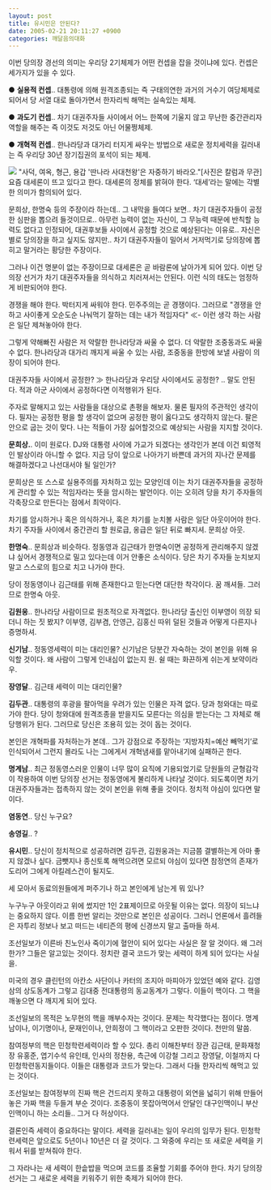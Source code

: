 ```yaml
---
layout: post
title: 유시민은 안된다?
date: 2005-02-21 20:11:27 +0900
categories: 깨달음의대화
---
```

이번 당의장 경선의 의미는 우리당 2기체제가 어떤 컨셉을 잡을 것이냐에 있다. 컨셉은 세가지가 있을 수 있다.   
  
● **실용적 컨셉**.. 대통령에 의해 원격조종되는 즉 구태의연한 과거의 거수기 여당체제로 되어서 당 서열 대로 돌아가면서 한자리씩 해먹는 실속있는 체제.    
  
● **과도기 컨셉**.. 차기 대권주자들 사이에서 어느 한쪽에 기울지 않고 무난한 중간관리자 역할을 해주는 즉 이것도 저것도 아닌 어물쩡체제.    
  
● **개혁적 컨셉**.. 한나라당과 대가리 터지게 싸우는 방법으로 새로운 정치세력을 길러내는 즉 우리당 30년 장기집권의 포석이 되는 체제. 


    

    
          
  
<IMG src="http://www1.seoprise.com/victory/osjoon/bbs/data/editor\_01/SSI\_20050214185040.jpg" border=0> "사덕, 여옥, 형근, 용갑 '딴나라 사대천왕'은 자중하기 바라오."[사진은 칼럼과 무관]   
요즘 대세론이 뜨고 있다고 한다. 대세론의 정체를 밝혀야 한다. ‘대세’라는 말에는 각별한 의미가 함의되어 있다.    
  
문희상, 한명숙 등의 주장이라 하는데.. 그 내막을 들여다 보면.. 차기 대권주자들이 공정한 심판을 뽑으려 들것이므로.. 아무런 능력이 없는 자신이, 그 무능력 때문에 반칙할 능력도 없다고 인정되어, 대권후보들 사이에서 공정할 것으로 예상된다는 이유로.. 자신은 별로 당의장을 하고 싶지도 않지만.. 차기 대권주자들이 밀어서 거저먹기로 당의장에 뽑히고 말거라는 황당한 주장이다.    
  
그러나 이건 명분이 없는 주장이므로 대세론은 곧 바람론에 날아가게 되어 있다. 이번 당의장 선거가 차기 대권주자들을 의식하고 치러져서는 안된다. 이런 식의 태도는 엄정하게 비판되어야 한다.    
  
경쟁을 해야 한다. 박터지게 싸워야 한다. 민주주의는 곧 경쟁이다. 그러므로 "경쟁을 안하고 사이좋게 오순도순 나눠먹기 잘하는 데는 내가 적임자다" ≪- 이런 생각 하는 사람은 일단 제쳐놓아야 한다.    
  
그렇게 약해빠진 사람은 저 악랄한 한나라당과 싸울 수 없다. 더 악랄한 조중동과도 싸울 수 없다. 한나라당과 대가리 깨지게 싸울 수 있는 사람, 조중동을 한방에 보낼 사람이 의장이 되어야 한다.    
  
대권주자들 사이에서 공정한? ≫ 한나라당과 우리당 사이에서도 공정한? .. 말도 안된다. 적과 아군 사이에서 공정하다면 이적행위가 된다.    
  
주자로 말해지고 있는 사람들을 대상으로 촌평을 해보자. 물론 필자의 주관적인 생각이다. 필자는 공정한 평을 할 생각이 없으며 공정한 평이 옳다고도 생각하지 않는다. 팔은 안으로 굽는 것이 맞다. 나는 적들이 가장 싫어할것으로 예상되는 사람을 지지할 것이다.    
  
**문희상.**. 이미 원로다. DJ와 대통령 사이에 가교가 되겠다는 생각인가 본데 이건 퇴영적인 발상이라 아니할 수 없다. 지금 당이 앞으로 나아가기 바쁜데 과거의 지나간 문제를 해결하겠다고 나선대서야 될 일인가?    
  
문희상은 또 스스로 실용주의를 자처하고 있는 모양인데 이는 차기 대권주자들을 공정하게 관리할 수 있는 적임자라는 뜻을 암시하는 발언이다. 이는 오히려 당을 차기 주자들의 각축장으로 만든다는 점에서 최악이다.    
  
차기를 암시하거나 혹은 의식하거나, 혹은 차기를 눈치볼 사람은 일단 아웃이어야 한다. 차기 주자들 사이에서 중간관리 할 원로급, 옹급은 일단 뒤로 빠지셔. 문희상 아웃.    
  
**한명숙**.. 문희상과 비슷하다. 정동영과 김근태가 한명숙이면 공정하게 관리해주지 않겠냐 싶어서 경쟁적으로 밀고 있다는데 이거 안좋은 소식이다. 당은 차기 주자들 눈치보지 말고 스스로의 힘으로 치고 나가야 한다.    
  
당이 정동영이나 김근태를 위해 존재한다고 믿는다면 대단한 착각이다. 꿈 깨셔들. 그러므로 한명숙 아웃.    
  
**김원웅**.. 한나라당 사람이므로 원초적으로 자격없다. 한나라당 출신인 이부영이 의장 되더니 하는 짓 봤지? 이부영, 김부겸, 안영근, 김홍신 따위 덜된 것들과 어떻게 다른지나 증명하셔.    
  
**신기남**.. 정동영세력이 미는 대리인물? 신기남은 당분간 자숙하는 것이 본인을 위해 유익할 것이다. 왜 사람이 그렇게 인내심이 없는지 원. 쉴 때는 화끈하게 쉬는게 보약이라우.    
  
**장영달**.. 김근태 세력이 미는 대리인물?    
  
**김두관**.. 대통령의 후광을 팔아먹을 우려가 있는 인물은 자격 없다. 당과 청와대는 따로가야 한다. 당이 청와대에 원격조종을 받을지도 모른다는 의심을 받는다는 그 자체로 해당행위가 된다. 그러므로 당신은 조용히 있는 것이 돕는 것이다.    
  
본인은 개혁파를 자처하는가 본데.. 그가 강점으로 주장하는 ‘지방자치=예산 빼먹기’로 인식되어서 그런지 몰라도 나는 그에게서 개혁냄새를 맡아내기에 실패하곤 한다.    
  
**명계남**.. 최근 정동영스러운 인물이 너무 많이 요직에 기용되었기로 당원들의 균형감각이 작용하여 이번 당의장 선거는 정동영에게 불리하게 나타날 것이다. 되도록이면 차기 대권주자들과는 접촉하지 않는 것이 본인을 위해 좋을 것이다. 정치적 야심이 있다면 말이다.    
  
**염동연**.. 당신 누구요?    
  
**송영길**.. ?    
  
**유시민**.. 당신이 정치적으로 성공하려면 김두관, 김원웅과는 지금쯤 결별하는게 아마 좋지 않겠나 싶다. 금뺏지나 종신토록 해먹으려면 모르되 야심이 있다면 참정연의 존재가 도리어 그에게 아킬레스건이 될지도.    
  
세 모아서 동료의원들에게 퍼주기나 하고 본인에게 남는게 뭐 있나? 


  
   
  
누구누구 아웃이라고 위에 썼지만 1인 2표제이므로 아웃될 이유는 없다. 의장이 되느냐는 중요하지 않다. 이름 한번 알리는 것만으로 본인은 성공이다. 그러니 언론에서 흘려들은 자투리 정보나 보고 떠드는 네티즌의 평에 신경쓰지 말고 출마들 하셔.    
  
조선일보가 이른바 친노인사 죽이기에 혈안이 되어 있다는 사실은 잘 알 것이다. 왜 그러한가? 그들은 알고있는 것이다. 정치란 결국 코드가 맞는 세력이 하게 되어 있다는 사실을.    
  
미국의 경우 클린턴의 아칸소 사단이나 카터의 조지아 마피아가 있었던 예와 같다. 김영삼의 상도동계가 그렇고 김대중 전대통령의 동교동계가 그렇다. 이들이 핵이다. 그 핵을 깨놓으면 다 깨지게 되어 있다.    
  
조선일보의 목적은 노무현의 핵을 깨부수자는 것이다. 문제는 착각했다는 점이다. 명계남이나, 이기명이나, 문재인이나, 안희정이 그 핵이라고 오판한 것이다. 천만의 말씀.    
  
참여정부의 핵은 민청학련세력이라 할 수 있다. 총리 이해찬부터 장관 김근태, 문화재청장 유홍준, 엽기수석 유인태, 인사의 정찬용, 측근에 이강철 그리고 장영달, 이철까지 다 민청학련동지들이다. 이들은 대통령과 코드가 맞는다. 그래서 다들 한자리씩 해먹고 있는 것이다.    
  
조선일보는 참여정부의 진짜 핵은 건드리지 못하고 대통령이 외연을 넓히기 위해 만들어놓은 가짜 핵을 두들겨 부순 것이다. 조중동이 못잡아먹어서 안달인 대구인맥이니 부산인맥이니 하는 소리들.. 그거 다 허상이다. 
  
  
결론인즉 세력이 중요하다는 말이다. 세력을 길러내는 일이 우리의 임무가 된다. 민청학련세력은 앞으로도 5년이나 10년은 더 갈 것이다. 그 와중에 우리는 또 새로운 세력을 키워서 뒤를 받쳐줘야 한다. 
  
  
그 자라나는 새 세력이 한솥밥을 먹으며 코드를 조율할 기회를 주어야 한다. 차기 당의장 선거는 그 새로운 세력을 키워주기 위한 축제가 되어야 한다.